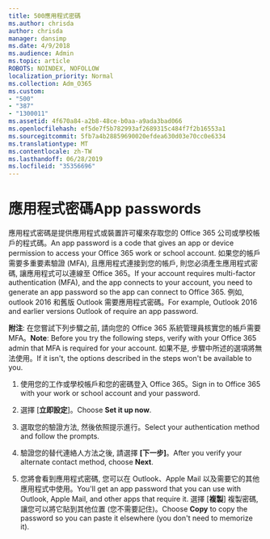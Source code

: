 ```yaml
---
title: 500應用程式密碼
ms.author: chrisda
author: chrisda
manager: dansimp
ms.date: 4/9/2018
ms.audience: Admin
ms.topic: article
ROBOTS: NOINDEX, NOFOLLOW
localization_priority: Normal
ms.collection: Adm_O365
ms.custom:
- "500"
- "387"
- "1300011"
ms.assetid: 4f670a84-a2b8-48ce-b0aa-a9ada3bad066
ms.openlocfilehash: ef5de7f5b782993af2689315c484f7f2b16553a1
ms.sourcegitcommit: 5fb7a4b28859690020efdea630d03e70cc0e6334
ms.translationtype: MT
ms.contentlocale: zh-TW
ms.lasthandoff: 06/28/2019
ms.locfileid: "35356696"
---
```

# <a name="app-passwords"></a><span data-ttu-id="76c1f-102">應用程式密碼</span><span class="sxs-lookup"><span data-stu-id="76c1f-102">App passwords</span></span>

<span data-ttu-id="76c1f-103">應用程式密碼是提供應用程式或裝置許可權來存取您的 Office 365 公司或學校帳戶的程式碼。</span><span class="sxs-lookup"><span data-stu-id="76c1f-103">An app password is a code that gives an app or device permission to access your Office 365 work or school account.</span></span> <span data-ttu-id="76c1f-104">如果您的帳戶需要多重要素驗證 (MFA), 且應用程式連接到您的帳戶, 則您必須產生應用程式密碼, 讓應用程式可以連線至 Office 365。</span><span class="sxs-lookup"><span data-stu-id="76c1f-104">If your account requires multi-factor authentication (MFA), and the app connects to your account, you need to generate an app password so the app can connect to Office 365.</span></span> <span data-ttu-id="76c1f-105">例如, outlook 2016 和舊版 Outlook 需要應用程式密碼。</span><span class="sxs-lookup"><span data-stu-id="76c1f-105">For example, Outlook 2016 and earlier versions Outlook of require an app password.</span></span>

 <span data-ttu-id="76c1f-106">**附注**: 在您嘗試下列步驟之前, 請向您的 Office 365 系統管理員核實您的帳戶需要 MFA。</span><span class="sxs-lookup"><span data-stu-id="76c1f-106">**Note**: Before you try the following steps, verify with your Office 365 admin that MFA is required for your account.</span></span> <span data-ttu-id="76c1f-107">如果不是, 步驟中所述的選項將無法使用。</span><span class="sxs-lookup"><span data-stu-id="76c1f-107">If it isn't, the options described in the steps won't be available to you.</span></span>

1. <span data-ttu-id="76c1f-108">使用您的工作或學校帳戶和您的密碼登入 Office 365。</span><span class="sxs-lookup"><span data-stu-id="76c1f-108">Sign in to Office 365 with your work or school account and your password.</span></span>

2. <span data-ttu-id="76c1f-109">選擇 [**立即設定**]。</span><span class="sxs-lookup"><span data-stu-id="76c1f-109">Choose **Set it up now**.</span></span>

3. <span data-ttu-id="76c1f-110">選取您的驗證方法, 然後依照提示進行。</span><span class="sxs-lookup"><span data-stu-id="76c1f-110">Select your authentication method and follow the prompts.</span></span>

4. <span data-ttu-id="76c1f-111">驗證您的替代連絡人方法之後, 請選擇 **[下一步]**。</span><span class="sxs-lookup"><span data-stu-id="76c1f-111">After you verify your alternate contact method, choose **Next**.</span></span>

5. <span data-ttu-id="76c1f-112">您將會看到應用程式密碼, 您可以在 Outlook、Apple Mail 以及需要它的其他應用程式中使用。</span><span class="sxs-lookup"><span data-stu-id="76c1f-112">You'll get an app password that you can use with Outlook, Apple Mail, and other apps that require it.</span></span> <span data-ttu-id="76c1f-113">選擇 [**複製**] 複製密碼, 讓您可以將它貼到其他位置 (您不需要記住)。</span><span class="sxs-lookup"><span data-stu-id="76c1f-113">Choose **Copy** to copy the password so you can paste it elsewhere (you don't need to memorize it).</span></span>
